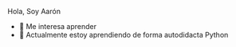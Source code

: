 Hola, Soy Aarón
- 👀 Me interesa aprender
- 🌱 Actualmente estoy aprendiendo de forma autodidacta Python

